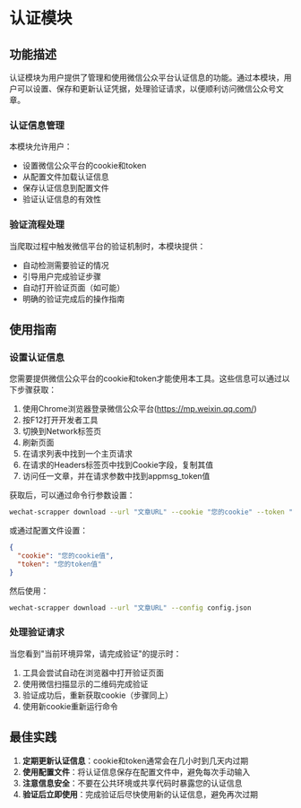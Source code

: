 # 认证模块

## 功能描述

认证模块为用户提供了管理和使用微信公众平台认证信息的功能。通过本模块，用户可以设置、保存和更新认证凭据，处理验证请求，以便顺利访问微信公众号文章。

### 认证信息管理

本模块允许用户：
- 设置微信公众平台的cookie和token
- 从配置文件加载认证信息
- 保存认证信息到配置文件
- 验证认证信息的有效性

### 验证流程处理

当爬取过程中触发微信平台的验证机制时，本模块提供：
- 自动检测需要验证的情况
- 引导用户完成验证步骤
- 自动打开验证页面（如可能）
- 明确的验证完成后的操作指南

## 使用指南

### 设置认证信息

您需要提供微信公众平台的cookie和token才能使用本工具。这些信息可以通过以下步骤获取：

1. 使用Chrome浏览器登录微信公众平台(https://mp.weixin.qq.com/)
2. 按F12打开开发者工具
3. 切换到Network标签页
4. 刷新页面
5. 在请求列表中找到一个主页请求
6. 在请求的Headers标签页中找到Cookie字段，复制其值
7. 访问任一文章，并在请求参数中找到appmsg_token值

获取后，可以通过命令行参数设置：

```bash
wechat-scrapper download --url "文章URL" --cookie "您的cookie" --token "您的token"
```

或通过配置文件设置：

```json
{
  "cookie": "您的cookie值",
  "token": "您的token值"
}
```

然后使用：

```bash
wechat-scrapper download --url "文章URL" --config config.json
```

### 处理验证请求

当您看到"当前环境异常，请完成验证"的提示时：

1. 工具会尝试自动在浏览器中打开验证页面
2. 使用微信扫描显示的二维码完成验证
3. 验证成功后，重新获取cookie（步骤同上）
4. 使用新cookie重新运行命令

## 最佳实践

1. **定期更新认证信息**：cookie和token通常会在几小时到几天内过期
2. **使用配置文件**：将认证信息保存在配置文件中，避免每次手动输入
3. **注意信息安全**：不要在公共环境或共享代码时暴露您的认证信息
4. **验证后立即使用**：完成验证后尽快使用新的认证信息，避免再次过期
